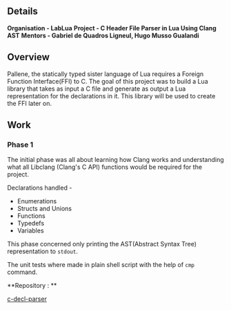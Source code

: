 ## Details

**Organisation - LabLua**
**Project - C Header File Parser in Lua Using Clang AST**
**Mentors - Gabriel de Quadros Ligneul, Hugo Musso Gualandi**

## Overview

Pallene, the statically typed sister language of Lua requires a Foreign Function Interface(FFI) to C. The goal of this project was to build a Lua library that takes as input a C file and generate as output a Lua representation for the declarations in it.
This library will be used to create the FFI later on.

## Work 

### Phase 1

The initial phase was all about learning how Clang works and understanding what all Libclang (Clang's C API) functions would be required for the project. 

Declarations handled - 
- Enumerations
- Structs and Unions
- Functions
- Typedefs
- Variables

This phase concerned only printing the AST(Abstract Syntax Tree) representation to `stdout`. 

The unit tests where made in plain shell script with the help of `cmp` command.

**Repository : **

[c-decl-parser](https://github.com/Vishnu-M/c-decl-parser "c-decl-parser")
